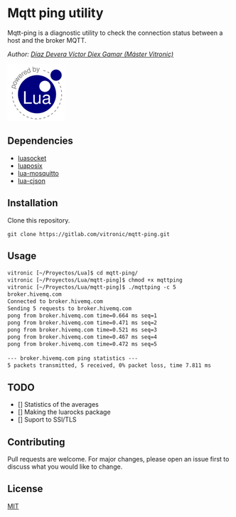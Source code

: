 # Mqtt ping utility

Mqtt-ping is a diagnostic utility to check the connection status between a host and the broker MQTT.

_Author:_ _[Díaz Devera Víctor Diex Gamar (Máster Vitronic)](https://www.linkedin.com/in/Master-Vitronic)_

[![Lua logo](./doc/powered-by-lua.gif)](http://www.lua.org/)

## Dependencies

* [luasocket](http://luaforge.net/projects/luasocket/)
* [luaposix](https://github.com/luaposix/luaposix)
* [lua-mosquitto](https://github.com/flukso/lua-mosquitto)
* [lua-cjson](https://www.kyne.com.au/~mark/software/lua-cjson.php)

## Installation

Clone this repository.

```
git clone https://gitlab.com/vitronic/mqtt-ping.git
```

## Usage

```
vitronic [~/Proyectos/Lua]$ cd mqtt-ping/
vitronic [~/Proyectos/Lua/mqtt-ping]$ chmod +x mqttping
vitronic [~/Proyectos/Lua/mqtt-ping]$ ./mqttping -c 5 broker.hivemq.com
Connected to broker.hivemq.com
Sending 5 requests to broker.hivemq.com
pong from broker.hivemq.com time=0.664 ms seq=1
pong from broker.hivemq.com time=0.471 ms seq=2
pong from broker.hivemq.com time=0.521 ms seq=3
pong from broker.hivemq.com time=0.467 ms seq=4
pong from broker.hivemq.com time=0.472 ms seq=5

--- broker.hivemq.com ping statistics ---
5 packets transmitted, 5 received, 0% packet loss, time 7.811 ms
```

## TODO

- [] Statistics of the averages
- [] Making the luarocks package
- [] Suport to SSl/TLS

## Contributing
Pull requests are welcome. For major changes, please open an issue first to discuss what you would like to change.


## License
[MIT](https://choosealicense.com/licenses/mit/)